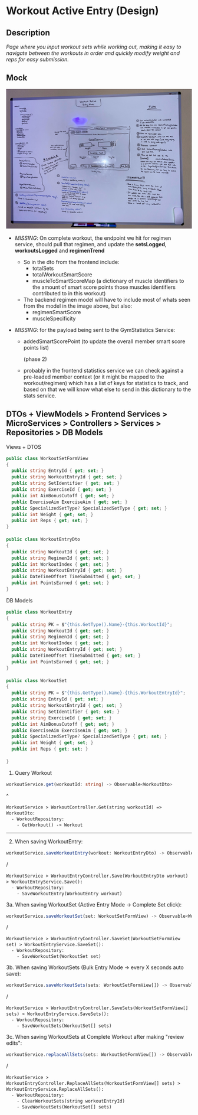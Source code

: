 # Workout Active Entry (Design)

## Description

_Page where you input workout sets while working out, making it easy to navigate between the workouts in order and quickly modify weight and reps for easy submission._

## Mock

<img src="../assets/active-entry-page-01.jpeg"></img>

- _MISSING_: On complete workout, the endpoint we hit for regimen service, should pull that regimen, and update the **setsLogged**, **workoutsLogged** and **regimenTrend**

  - So in the dto from the frontend include:
    - totalSets
    - totalWorkoutSmartScore
    - muscleToSmartScoreMap (a dictionary of muscle identifiers to the amount of smart score points those muscles identifiers contributed to in this workout)
  - The backend regimen model will have to include most of whats seen from the model in the image above, but also:
    - regimenSmartScore
    - muscleSpecificity

- _MISSING_: for the payload being sent to the GymStatistics Service:

  - addedSmartScorePoint (to update the overall member smart score points list)

    (phase 2)

  - probably in the frontend statistics service we can check against a pre-loaded member context (or it might be mapped to the workout/regimen) which has a list of keys for statistics to track, and based on that we will know what else to send in this dictionary to the stats service.

## DTOs + ViewModels > Frontend Services > MicroServices > Controllers > Services > Repositories > DB Models

Views + DTOS

```cs
public class WorkoutSetFormView
{
  public string EntryId { get; set; }
  public string WorkoutEntryId { get; set; }
  public string SetIdentifier { get; set; }
  public string ExerciseId { get; set; }
  public int AimBonusCutoff { get; set; }
  public ExerciseAim ExerciseAim { get; set; }
  public SpecializedSetType? SpecializedSetType { get; set; }
  public int Weight { get; set; }
  public int Reps { get; set; }
}

public class WorkoutEntryDto
{
  public string WorkoutId { get; set; }
  public string RegimenId { get; set; }
  public int WorkoutIndex { get; set; }
  public string WorkoutEntryId { get; set; }
  public DateTimeOffset TimeSubmitted { get; set; }
  public int PointsEarned { get; set; }
}
```

DB Models

```cs
public class WorkoutEntry
{
  public string PK = $"{this.GetType().Name}-{this.WorkoutId}";
  public string WorkoutId { get; set; }
  public string RegimenId { get; set; }
  public int WorkoutIndex { get; set; }
  public string WorkoutEntryId { get; set; }
  public DateTimeOffset TimeSubmitted { get; set; }
  public int PointsEarned { get; set; }
}

public class WorkoutSet
{
  public string PK = $"{this.GetType().Name}-{this.WorkoutEntryId}";
  public string EntryId { get; set; }
  public string WorkoutEntryId { get; set; }
  public string SetIdentifier { get; set; }
  public string ExerciseId { get; set; }
  public int AimBonusCutoff { get; set; }
  public ExerciseAim ExerciseAim { get; set; }
  public SpecializedSetType? SpecializedSetType { get; set; }
  public int Weight { get; set; }
  public int Reps { get; set; }

}
```

1. Query Workout

```ts
workoutService.get(workoutId: string) -> Observable<WorkoutDto>
```

^

```
WorkoutService > WorkoutController.Get(string workoutId) => WorkoutDto:
  - WorkoutRepository:
    - GetWorkout() -> Workout
```

---

2. When saving WorkoutEntry:

```ts
workoutService.saveWorkoutEntry(workout: WorkoutEntryDto) -> Observable<WorkoutEntryDto>
```

\/

```
WorkoutService > WorkoutEntryController.Save(WorkoutEntryDto workout) > WorkoutEntryService.Save():
  - WorkoutRepository:
    - SaveWorkoutEntry(WorkoutEntry workout)
```

3a. When saving WorkoutSet (Active Entry Mode -> Complete Set click):

```ts
workoutService.saveWorkoutSet(set: WorkoutSetFormView) -> Observable<WorkoutSetFormView>
```

\/

```
WorkoutService > WorkoutEntryController.SaveSet(WorkoutSetFormView set) > WorkoutEntryService.SaveSet():
  - WorkoutRepository:
    - SaveWorkoutSet(WorkoutSet set)
```

3b. When saving WorkoutSets (Bulk Entry Mode -> every X seconds auto save):

```ts
workoutService.saveWorkoutSets(sets: WorkoutSetFormView[]) -> Observable<WorkoutSetFormView[]>
```

\/

```
WorkoutService > WorkoutEntryController.SaveSets(WorkoutSetFormView[] sets) > WorkoutEntryService.SaveSets():
  - WorkoutRepository:
    - SaveWorkoutSets(WorkoutSet[] sets)
```

3c. When saving WorkoutSets at Complete Workout after making "review edits":

```ts
workoutService.replaceAllSets(sets: WorkoutSetFormView[]) -> Observable<WorkoutSetFormView[]>
```

\/

```
WorkoutService > WorkoutEntryController.ReplaceAllSets(WorkoutSetFormView[] sets) > WorkoutEntryService.ReplaceAllSets():
  - WorkoutRepository:
    - ClearWorkoutSets(string workoutEntryId)
    - SaveWorkoutSets(WorkoutSet[] sets)
```
